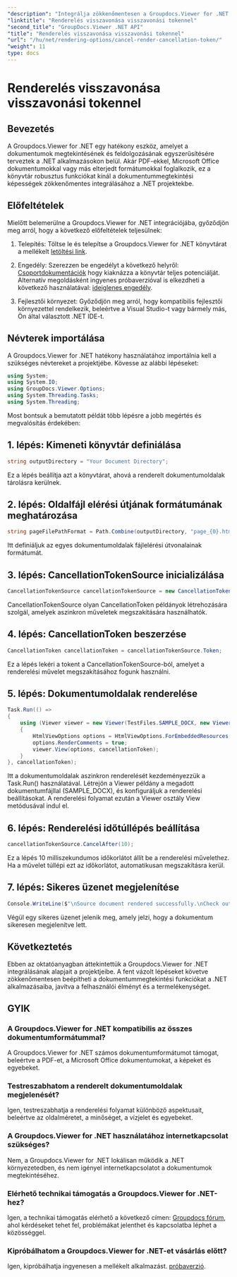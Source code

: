 ```yaml
---
"description": "Integrálja zökkenőmentesen a Groupdocs.Viewer for .NET programot .NET projektjeibe a hatékony dokumentummegtekintés érdekében."
"linktitle": "Renderelés visszavonása visszavonási tokennel"
"second_title": "GroupDocs.Viewer .NET API"
"title": "Renderelés visszavonása visszavonási tokennel"
"url": "/hu/net/rendering-options/cancel-render-cancellation-token/"
"weight": 11
type: docs
---
```

# Renderelés visszavonása visszavonási tokennel

## Bevezetés
A Groupdocs.Viewer for .NET egy hatékony eszköz, amelyet a dokumentumok megtekintésének és feldolgozásának egyszerűsítésére terveztek a .NET alkalmazásokon belül. Akár PDF-ekkel, Microsoft Office dokumentumokkal vagy más elterjedt formátumokkal foglalkozik, ez a könyvtár robusztus funkciókat kínál a dokumentummegtekintési képességek zökkenőmentes integrálásához a .NET projektekbe.
## Előfeltételek
Mielőtt belemerülne a Groupdocs.Viewer for .NET integrációjába, győződjön meg arról, hogy a következő előfeltételek teljesülnek:
1. Telepítés: Töltse le és telepítse a Groupdocs.Viewer for .NET könyvtárat a mellékelt [letöltési link](https://releases.groupdocs.com/viewer/net/).
   
2. Engedély: Szerezzen be engedélyt a következő helyről: [Csoportdokumentációk](https://purchase.groupdocs.com/buy) hogy kiaknázza a könyvtár teljes potenciálját. Alternatív megoldásként ingyenes próbaverzióval is elkezdheti a következő használatával: [ideiglenes engedély](https://purchase.groupdocs.com/temporary-license/).
   
3. Fejlesztői környezet: Győződjön meg arról, hogy kompatibilis fejlesztői környezettel rendelkezik, beleértve a Visual Studio-t vagy bármely más, Ön által választott .NET IDE-t.

## Névterek importálása
A Groupdocs.Viewer for .NET hatékony használatához importálnia kell a szükséges névtereket a projektjébe. Kövesse az alábbi lépéseket:

```csharp
using System;
using System.IO;
using GroupDocs.Viewer.Options;
using System.Threading.Tasks;
using System.Threading;
```

Most bontsuk a bemutatott példát több lépésre a jobb megértés és megvalósítás érdekében:
## 1. lépés: Kimeneti könyvtár definiálása
```csharp
string outputDirectory = "Your Document Directory";
```
Ez a lépés beállítja azt a könyvtárat, ahová a renderelt dokumentumoldalak tárolásra kerülnek.
## 2. lépés: Oldalfájl elérési útjának formátumának meghatározása
```csharp
string pageFilePathFormat = Path.Combine(outputDirectory, "page_{0}.html");
```
Itt definiáljuk az egyes dokumentumoldalak fájlelérési útvonalainak formátumát.
## 3. lépés: CancellationTokenSource inicializálása
```csharp
CancellationTokenSource cancellationTokenSource = new CancellationTokenSource();
```
CancellationTokenSource olyan CancellationToken példányok létrehozására szolgál, amelyek aszinkron műveletek megszakítására használhatók.
## 4. lépés: CancellationToken beszerzése
```csharp
CancellationToken cancellationToken = cancellationTokenSource.Token;
```
Ez a lépés lekéri a tokent a CancellationTokenSource-ból, amelyet a renderelési művelet megszakításához fogunk használni.
## 5. lépés: Dokumentumoldalak renderelése
```csharp
Task.Run(() =>
{
    using (Viewer viewer = new Viewer(TestFiles.SAMPLE_DOCX, new ViewerSettings(new GroupDocs.Viewer.Logging.ConsoleLogger())))
    {
        HtmlViewOptions options = HtmlViewOptions.ForEmbeddedResources(pageFilePathFormat);
        options.RenderComments = true;
        viewer.View(options, cancellationToken);
    }
}, cancellationToken);
```
Itt a dokumentumoldalak aszinkron renderelését kezdeményezzük a Task.Run() használatával. Létrejön a Viewer példány a megadott dokumentumfájllal (SAMPLE_DOCX), és konfiguráljuk a renderelési beállításokat. A renderelési folyamat ezután a Viewer osztály View metódusával indul el.
## 6. lépés: Renderelési időtúllépés beállítása
```csharp
cancellationTokenSource.CancelAfter(10);
```
Ez a lépés 10 milliszekundumos időkorlátot állít be a renderelési művelethez. Ha a művelet túllépi ezt az időkorlátot, automatikusan megszakításra kerül.
## 7. lépés: Sikeres üzenet megjelenítése
```csharp
Console.WriteLine($"\nSource document rendered successfully.\nCheck output in {outputDirectory}.");
```
Végül egy sikeres üzenet jelenik meg, amely jelzi, hogy a dokumentum sikeresen megjelenítve lett.

## Következtetés
Ebben az oktatóanyagban áttekintettük a Groupdocs.Viewer for .NET integrálásának alapjait a projektjeibe. A fent vázolt lépéseket követve zökkenőmentesen beépítheti a dokumentummegtekintési funkciókat a .NET alkalmazásaiba, javítva a felhasználói élményt és a termelékenységet.
## GYIK
### A Groupdocs.Viewer for .NET kompatibilis az összes dokumentumformátummal?
A Groupdocs.Viewer for .NET számos dokumentumformátumot támogat, beleértve a PDF-et, a Microsoft Office dokumentumokat, a képeket és egyebeket.
### Testreszabhatom a renderelt dokumentumoldalak megjelenését?
Igen, testreszabhatja a renderelési folyamat különböző aspektusait, beleértve az oldalméretet, a minőséget, a vízjelet és egyebeket.
### A Groupdocs.Viewer for .NET használatához internetkapcsolat szükséges?
Nem, a Groupdocs.Viewer for .NET lokálisan működik a .NET környezetedben, és nem igényel internetkapcsolatot a dokumentumok megtekintéséhez.
### Elérhető technikai támogatás a Groupdocs.Viewer for .NET-hez?
Igen, a technikai támogatás elérhető a következő címen: [Groupdocs fórum](https://forum.groupdocs.com/c/viewer/9), ahol kérdéseket tehet fel, problémákat jelenthet és kapcsolatba léphet a közösséggel.
### Kipróbálhatom a Groupdocs.Viewer for .NET-et vásárlás előtt?
Igen, kipróbálhatja ingyenesen a mellékelt alkalmazást. [próbaverzió](https://releases.groupdocs.com/).